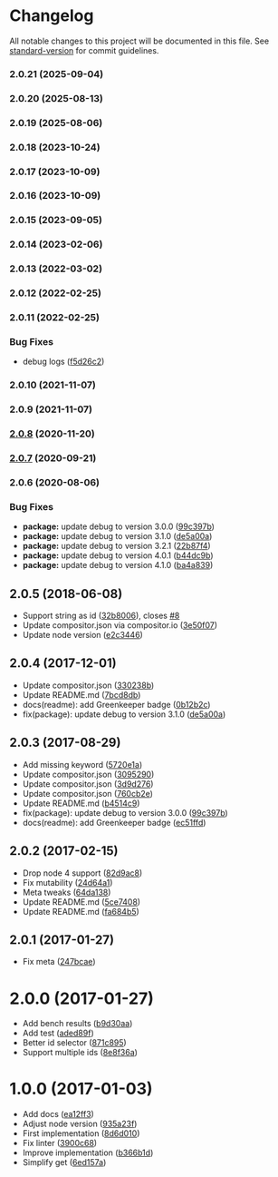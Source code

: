 # Changelog

All notable changes to this project will be documented in this file. See [standard-version](https://github.com/conventional-changelog/standard-version) for commit guidelines.

### 2.0.21 (2025-09-04)

### 2.0.20 (2025-08-13)

### 2.0.19 (2025-08-06)

### 2.0.18 (2023-10-24)

### 2.0.17 (2023-10-09)

### 2.0.16 (2023-10-09)

### 2.0.15 (2023-09-05)

### 2.0.14 (2023-02-06)

### 2.0.13 (2022-03-02)

### 2.0.12 (2022-02-25)

### 2.0.11 (2022-02-25)


### Bug Fixes

* debug logs ([f5d26c2](https://github.com/kikobeats/hyperdiff/commit/f5d26c2554a21c3418b14cbb6b3b5b5e6c97ad6f))

### 2.0.10 (2021-11-07)

### 2.0.9 (2021-11-07)

### [2.0.8](https://github.com/kikobeats/hyperdiff/compare/v2.0.7...v2.0.8) (2020-11-20)

### [2.0.7](https://github.com/kikobeats/hyperdiff/compare/v2.0.6...v2.0.7) (2020-09-21)

### 2.0.6 (2020-08-06)


### Bug Fixes

* **package:** update debug to version 3.0.0 ([99c397b](https://github.com/kikobeats/hyperdiff/commit/99c397ba0c1d85cc63d904b943b586d3b6ae9f3e))
* **package:** update debug to version 3.1.0 ([de5a00a](https://github.com/kikobeats/hyperdiff/commit/de5a00ace7fdc6439b96eb3b6388c855ec3f183b))
* **package:** update debug to version 3.2.1 ([22b87f4](https://github.com/kikobeats/hyperdiff/commit/22b87f4b7c5b6d80bd156bdc44e9b1bcee8c5628))
* **package:** update debug to version 4.0.1 ([b44dc9b](https://github.com/kikobeats/hyperdiff/commit/b44dc9bdf4343696b7833632c9fb5efe62f7fb5d))
* **package:** update debug to version 4.1.0 ([ba4a839](https://github.com/kikobeats/hyperdiff/commit/ba4a839821534ea25f4994939fba8bf7b67e91c1))

<a name="2.0.5"></a>
## 2.0.5 (2018-06-08)

* Support string as id ([32b8006](https://github.com/kikobeats/hyperdiff/commit/32b8006)), closes [#8](https://github.com/kikobeats/hyperdiff/issues/8)
* Update compositor.json via compositor.io ([3e50f07](https://github.com/kikobeats/hyperdiff/commit/3e50f07))
* Update node version ([e2c3446](https://github.com/kikobeats/hyperdiff/commit/e2c3446))



<a name="2.0.4"></a>
## 2.0.4 (2017-12-01)

* Update compositor.json ([330238b](https://github.com/kikobeats/hyperdiff/commit/330238b))
* Update README.md ([7bcd8db](https://github.com/kikobeats/hyperdiff/commit/7bcd8db))
* docs(readme): add Greenkeeper badge ([0b12b2c](https://github.com/kikobeats/hyperdiff/commit/0b12b2c))
* fix(package): update debug to version 3.1.0 ([de5a00a](https://github.com/kikobeats/hyperdiff/commit/de5a00a))



<a name="2.0.3"></a>
## 2.0.3 (2017-08-29)

* Add missing keyword ([5720e1a](https://github.com/kikobeats/hyperdiff/commit/5720e1a))
* Update compositor.json ([3095290](https://github.com/kikobeats/hyperdiff/commit/3095290))
* Update compositor.json ([3d9d276](https://github.com/kikobeats/hyperdiff/commit/3d9d276))
* Update compositor.json ([760cb2e](https://github.com/kikobeats/hyperdiff/commit/760cb2e))
* Update README.md ([b4514c9](https://github.com/kikobeats/hyperdiff/commit/b4514c9))
* fix(package): update debug to version 3.0.0 ([99c397b](https://github.com/kikobeats/hyperdiff/commit/99c397b))
* docs(readme): add Greenkeeper badge ([ec51ffd](https://github.com/kikobeats/hyperdiff/commit/ec51ffd))



<a name="2.0.2"></a>
## 2.0.2 (2017-02-15)

* Drop node 4 support ([82d9ac8](https://github.com/kikobeats/hyperdiff/commit/82d9ac8))
* Fix mutability ([24d64a1](https://github.com/kikobeats/hyperdiff/commit/24d64a1))
* Meta tweaks ([64da138](https://github.com/kikobeats/hyperdiff/commit/64da138))
* Update README.md ([5ce7408](https://github.com/kikobeats/hyperdiff/commit/5ce7408))
* Update README.md ([fa684b5](https://github.com/kikobeats/hyperdiff/commit/fa684b5))



<a name="2.0.1"></a>
## 2.0.1 (2017-01-27)

* Fix meta ([247bcae](https://github.com/kikobeats/hyperdiff/commit/247bcae))



<a name="2.0.0"></a>
# 2.0.0 (2017-01-27)

* Add bench results ([b9d30aa](https://github.com/kikobeats/hyperdiff/commit/b9d30aa))
* Add test ([aded89f](https://github.com/kikobeats/hyperdiff/commit/aded89f))
* Better id selector ([871c895](https://github.com/kikobeats/hyperdiff/commit/871c895))
* Support multiple ids ([8e8f36a](https://github.com/kikobeats/hyperdiff/commit/8e8f36a))



<a name="1.0.0"></a>
# 1.0.0 (2017-01-03)

* Add docs ([ea12ff3](https://github.com/kikobeats/hyperdiff/commit/ea12ff3))
* Adjust node version ([935a23f](https://github.com/kikobeats/hyperdiff/commit/935a23f))
* First implementation ([8d6d010](https://github.com/kikobeats/hyperdiff/commit/8d6d010))
* Fix linter ([3900c68](https://github.com/kikobeats/hyperdiff/commit/3900c68))
* Improve implementation ([b366b1d](https://github.com/kikobeats/hyperdiff/commit/b366b1d))
* Simplify get ([6ed157a](https://github.com/kikobeats/hyperdiff/commit/6ed157a))

